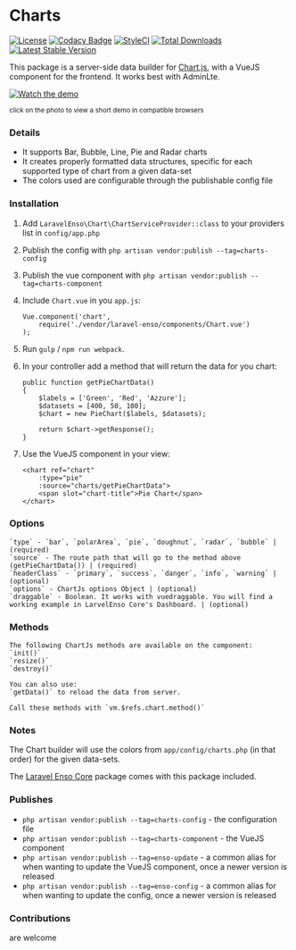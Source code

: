# Charts
[![License](https://poser.pugx.org/laravel-enso/charts/license)](https://https://packagist.org/packages/laravel-enso/charts)
[![Codacy Badge](https://api.codacy.com/project/badge/Grade/aa6c0917f8c6425f87eb94c01d84b2f8)](https://www.codacy.com/app/laravel-enso/Charts?utm_source=github.com&amp;utm_medium=referral&amp;utm_content=laravel-enso/Charts&amp;utm_campaign=Badge_Grade)
[![StyleCI](https://styleci.io/repos/85484767/shield?branch=master)](https://styleci.io/repos/85484767)
[![Total Downloads](https://poser.pugx.org/laravel-enso/charts/downloads)](https://packagist.org/packages/laravel-enso/charts)
[![Latest Stable Version](https://poser.pugx.org/laravel-enso/charts/version)](https://packagist.org/packages/laravel-enso/charts)

This package is a server-side data builder for [Chart.js](http://www.chartjs.org), with a VueJS component for the frontend. 
It works best with AdminLte.

[![Watch the demo](https://laravel-enso.github.io/charts/screenshots/Selection_002.png)](https://laravel-enso.github.io/charts/videos/demo_01.webm)

<sup>click on the photo to view a short demo in compatible browsers</sup>

### Details
- It supports Bar, Bubble, Line, Pie and Radar charts
- It creates properly formatted data structures, specific for each supported type of chart from a given data-set
- The colors used are configurable through the publishable config file

### Installation

1. Add `LaravelEnso\Chart\ChartServiceProvider::class` to your providers list in `config/app.php`

2. Publish the config with `php artisan vendor:publish --tag=charts-config`

3. Publish the vue component with `php artisan vendor:publish --tag=charts-component`

4. Include `Chart.vue` in you `app.js`:

    ```
    Vue.component('chart',
        require('./vendor/laravel-enso/components/Chart.vue')
    );
    ```

5. Run `gulp` / `npm run webpack`.

6. In your controller add a method that will return the data for you chart:

    ```
    public function getPieChartData()
    {
        $labels = ['Green', 'Red', 'Azzure'];
        $datasets = [400, 50, 100];
        $chart = new PieChart($labels, $datasets);
    
        return $chart->getResponse();
    }
    ```

7. Use the VueJS component in your view:

    ```
    <chart ref="chart"
        :type="pie"
        :source="charts/getPieChartData">
        <span slot="chart-title">Pie Chart</span>
    </chart>
    ```

### Options

	`type` - `bar`, `polarArea`, `pie`, `doughnut`, `radar`, `bubble` | (required)
	`source` - The route path that will go to the method above (getPieChartData()) | (required)
	`headerClass` - `primary`, `success`, `danger`, `info`, `warning` | (optional)
	`options` - ChartJs options Object | (optional)
	`draggable` - Boolean. It works with vuedraggable. You will find a working example in LarvelEnso Core's Dashboard. | (optional)

### Methods

	The following ChartJs methods are available on the component:
	`init()`
	`resize()`
	`destroy()`

	You can also use:
	`getData()` to reload the data from server.

	Call these methods with `vm.$refs.chart.method()`

### Notes

The Chart builder will use the colors from `app/config/charts.php` (in that order) for the given data-sets.

The [Laravel Enso Core](https://github.com/laravel-enso/Core) package comes with this package included.

### Publishes

- `php artisan vendor:publish --tag=charts-config` - the configuration file
- `php artisan vendor:publish --tag=charts-component` - the VueJS component
- `php artisan vendor:publish --tag=enso-update` - a common alias for when wanting to update the VueJS component, 
once a newer version is released
- `php artisan vendor:publish --tag=enso-config` - a common alias for when wanting to update the config, 
once a newer version is released


### Contributions

are welcome
